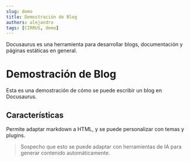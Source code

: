 ```yaml
---
slug: demo
title: Demostración de Blog
authors: alejandro
tags: [CIRRUS, demo]
---
```


Docusaurus es una herramienta para desarrollar blogs, documentación y páginas estáticas en general.

<!-- truncate -->

# Demostración de Blog

Esta es una demostración de cómo se puede escribir un blog en Docusaurus.

## Características

Permite adaptar markdown a HTML, y se puede personalizar con temas y plugins.


> Sospecho que esto se puede adaptar con herramientas de IA para generar contenido automáticamente.